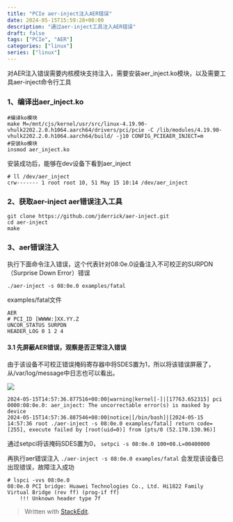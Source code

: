 ```yaml
---
title: "PCIe aer-inject注入AER错误"
date: 2024-05-15T15:59:28+08:00
description: "通过aer-inject工具注入AER错误"
draft: false
tags: ["PCIe", "AER"]
categories: ["linux"]
series: ["linux"]
---
```

对AER注入错误需要内核模块支持注入，需要安装aer_inject.ko模块，以及需要工具aer-inject命令行工具

### 1、编译出aer_inject.ko
```shell
#编译ko模块
make M=/mnt/cjs/kernel/usr/src/linux-4.19.90-vhulk2202.2.0.h1064.aarch64/drivers/pci/pcie -C /lib/modules/4.19.90-vhulk2202.2.0.h1064.aarch64/build/ -j10 CONFIG_PCIEAER_INJECT=m
#安装ko模块
insmod aer_inject.ko
```

安装成功后，能够在dev设备下看到aer_inject

```shell
# ll /dev/aer_inject 
crw------- 1 root root 10, 51 May 15 10:14 /dev/aer_inject
```

### 2、获取aer-inject aer错误注入工具

```shell
git clone https://github.com/jderrick/aer-inject.git
cd aer-inject
make
```

### 3、aer错误注入
执行下面命令注入错误，这个代表针对08:0e.0设备注入不可校正的SURPDN（Surprise Down Error）错误

`./aer-inject -s 08:0e.0 examples/fatal`

examples/fatal文件

```shell
AER
# PCI_ID [WWWW:]XX.YY.Z
UNCOR_STATUS SURPDN
HEADER_LOG 0 1 2 4
```
#### 3.1 先屏蔽AER错误，观察是否正常注入错误
由于该设备不可校正错误掩码寄存器中将SDES置为1，所以将该错误屏蔽了，从/var/log/message中日志也可以看出。

![](http://image.huawei.com/tiny-lts/v1/images/92dc466439eaff8b5599570acce3fa70_1015x154.png)
```shell
2024-05-15T14:57:36.877516+08:00|warning|kernel[-]|[17763.652315] pci 0000:08:0e.0: aer_inject: The uncorrectable error(s) is masked by device
2024-05-15T14:57:36.887546+08:00|notice|[/bin/bash]|[2024-05-15 14:57:36 root ./aer-inject -s 08:0e.0 examples/fatal] return code=[255], execute failed by [root(uid=0)] from [pts/0 (52.170.130.96)]
```
通过setpci将该掩码SDES置为0，
`setpci -s 08:0e.0 100+08.L=00400000`

再执行aer错误注入
`./aer-inject -s 08:0e.0 examples/fatal`
会发现该设备已出现错误，故障注入成功
```shell
# lspci -vvs 08:0e.0
08:0e.0 PCI bridge: Huawei Technologies Co., Ltd. Hi1822 Family Virtual Bridge (rev ff) (prog-if ff)
	!!! Unknown header type 7f
```



> Written with [StackEdit](https://stackedit.io/).
<!--stackedit_data:
eyJoaXN0b3J5IjpbMjEzMzUzODY0M119
-->